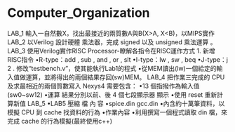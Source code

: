 # Computer_Organization
LAB_1   輸入一自然數X，找出最接近的兩質數A與B(X>A, X<B)，以MIPS實作
LAB_2   以Verilog 設計硬體 乘法器，完成 signed 以及 unsigned 乘法運算 。
LAB_3   使用Verilog實作RISC Processor-瞭解各指令在RISC運作方式
        1. 新增RISC指令
          •R-type：add , sub , and , or , slt
          •I-type：lw , sw , beq
          •J-type：j
        2 . 修改“testbench.v”，使其能執行Lab1的程式
          •從MEM讀出(lw)一個給定的輸入值做運算，並將得出的兩個結果存回(sw)MEM。
LAB_4   把作業三完成的 CPU 及求最相近的兩個質數寫入 Nexys4 需要包含：
        •13 個指撥作為輸入值 (sw0~sw12)
        •運算 結果分別以前、後 4 個七段顯示器 顯示
        •使用 reset 重新計算新值
LAB_5   •LAB5 壓縮 檔 內 容
          •spice.din gcc.din
          •內含約十萬筆資料，以模擬 CPU 到 cache 找資料的行為
        •作業內容
          •利用撰寫一個程式讀取 din 檔，來完成 cache 的行為模擬(最終使用c++)

